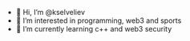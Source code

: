 - 👋 Hi, I’m @kselveliev
- 👀 I’m interested in programming, web3 and sports
- 🌱 I’m currently learning c++ and web3 security

<!---
kselveliev/kselveliev is a ✨ special ✨ repository because its `README.md` (this file) appears on your GitHub profile.
You can click the Preview link to take a look at your changes.
--->
